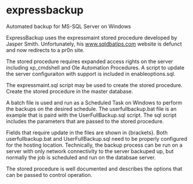 # expressbackup

Automated backup for MS-SQL Server on Windows

ExpressBackup uses the expressmaint stored procedure developed by Jasper Smith.  Unfortunately, his
www.sqldbatips.com website is defunct and now redirects to a pr0n site.  

The stored procedure requires expanded access rights on the server including xp_cmdshell and Ole Automation 
Procedures.  A script to update the server configuraiton with support is included in enableoptions.sql.

The expressmaint.sql script may be used to create the stored procedure. Create the stored procedure in the
master database.

A batch file is used and run as a Scheduled Task on Windows to perform the backups on the desired schedule. The
userfullbackup.bat file is an example that is paird with the UserFullBackup.sql script.  The sql script 
includes the parameters that are passed to the stored procedure.

Fields that require update in the files are shown in {brackets}.  Both userfullbackup.bat and UserFullBackup.sql
need to be properly configured for the hosting location.  Technically, the backup process can be run on a server 
with only network connectivity to the server backuped up, but normally the job is scheduled and run on the
databsae server.

The stored procedure is well documented and describes the options that can be passed to control operation.
